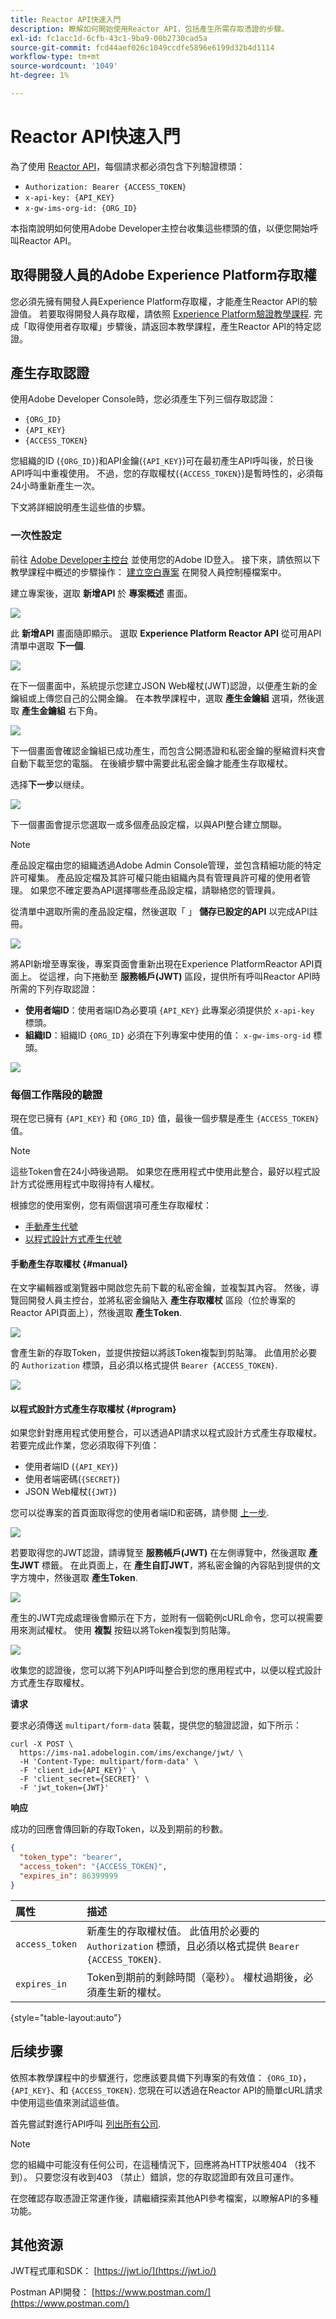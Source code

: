 ```yaml
---
title: Reactor API快速入門
description: 瞭解如何開始使用Reactor API，包括產生所需存取憑證的步驟。
exl-id: fc1acc1d-6cfb-43c1-9ba9-00b2730cad5a
source-git-commit: fcd44aef026c1049ccdfe5896e6199d32b4d1114
workflow-type: tm+mt
source-wordcount: '1049'
ht-degree: 1%

---
```


# Reactor API快速入門

為了使用 [Reactor API](https://www.adobe.io/experience-platform-apis/references/reactor/)，每個請求都必須包含下列驗證標頭：

* `Authorization: Bearer {ACCESS_TOKEN}`
* `x-api-key: {API_KEY}`
* `x-gw-ims-org-id: {ORG_ID}`

本指南說明如何使用Adobe Developer主控台收集這些標頭的值，以便您開始呼叫Reactor API。

## 取得開發人員的Adobe Experience Platform存取權

您必須先擁有開發人員Experience Platform存取權，才能產生Reactor API的驗證值。 若要取得開發人員存取權，請依照 [Experience Platform驗證教學課程](https://www.adobe.com/go/platform-api-authentication-en). 完成「取得使用者存取權」步驟後，請返回本教學課程，產生Reactor API的特定認證。

## 產生存取認證

使用Adobe Developer Console時，您必須產生下列三個存取認證：

* `{ORG_ID}`
* `{API_KEY}`
* `{ACCESS_TOKEN}`

您組織的ID (`{ORG_ID}`)和API金鑰(`{API_KEY}`)可在最初產生API呼叫後，於日後API呼叫中重複使用。 不過，您的存取權杖(`{ACCESS_TOKEN}`)是暫時性的，必須每24小時重新產生一次。

下文將詳細說明產生這些值的步驟。

### 一次性設定

前往 [Adobe Developer主控台](https://www.adobe.com/go/devs_console_ui) 並使用您的Adobe ID登入。 接下來，請依照以下教學課程中概述的步驟操作： [建立空白專案](https://developer.adobe.com/developer-console/docs/guides/projects/projects-empty/) 在開發人員控制檯檔案中。

建立專案後，選取 **新增API** 於 **專案概述** 畫面。

![](../images/api/getting-started/add-api-button.png)

此 **新增API** 畫面隨即顯示。 選取 **Experience Platform Reactor API** 從可用API清單中選取 **下一個**.

![](../images/api/getting-started/add-launch-api.png)

在下一個畫面中，系統提示您建立JSON Web權杖(JWT)認證，以便產生新的金鑰組或上傳您自己的公開金鑰。 在本教學課程中，選取 **產生金鑰組** 選項，然後選取 **產生金鑰組** 右下角。

![](../images/api/getting-started/create-jwt.png)

下一個畫面會確認金鑰組已成功產生，而包含公開憑證和私密金鑰的壓縮資料夾會自動下載至您的電腦。 在後續步驟中需要此私密金鑰才能產生存取權杖。

选择&#x200B;**下一步**&#x200B;以继续。

![](../images/api/getting-started/keypair-generated.png)

下一個畫面會提示您選取一或多個產品設定檔，以與API整合建立關聯。

>[!NOTE]
>
>產品設定檔由您的組織透過Adobe Admin Console管理，並包含精細功能的特定許可權集。 產品設定檔及其許可權只能由組織內具有管理員許可權的使用者管理。 如果您不確定要為API選擇哪些產品設定檔，請聯絡您的管理員。

從清單中選取所需的產品設定檔，然後選取「 」 **儲存已設定的API** 以完成API註冊。

![](../images/api/getting-started/select-product-profile.png)

將API新增至專案後，專案頁面會重新出現在Experience PlatformReactor API頁面上。 從這裡，向下捲動至 **服務帳戶(JWT)** 區段，提供所有呼叫Reactor API時所需的下列存取認證：

* **使用者端ID**：使用者端ID為必要項 `{API_KEY}` 此專案必須提供於 `x-api-key` 標頭。
* **組織ID**：組織ID `{ORG_ID}` 必須在下列專案中使用的值： `x-gw-ims-org-id` 標頭。

![](../images/api/getting-started/access-creds.png)

### 每個工作階段的驗證

現在您已擁有 `{API_KEY}` 和 `{ORG_ID}` 值，最後一個步驟是產生 `{ACCESS_TOKEN}` 值。

>[!NOTE]
>
>這些Token會在24小時後過期。 如果您在應用程式中使用此整合，最好以程式設計方式從應用程式中取得持有人權杖。

根據您的使用案例，您有兩個選項可產生存取權杖：

* [手動產生代號](#manual)
* [以程式設計方式產生代號](#program)

#### 手動產生存取權杖 {#manual}

在文字編輯器或瀏覽器中開啟您先前下載的私密金鑰，並複製其內容。 然後，導覽回開發人員主控台，並將私密金鑰貼入 **產生存取權杖** 區段（位於專案的Reactor API頁面上），然後選取 **產生Token**.

![](../images/api/getting-started/paste-private-key.png)

會產生新的存取Token，並提供按鈕以將該Token複製到剪貼簿。 此值用於必要的 `Authorization` 標頭，且必須以格式提供 `Bearer {ACCESS_TOKEN}`.

![](../images/api/getting-started/token-generated.png)

#### 以程式設計方式產生存取權杖 {#program}

如果您針對應用程式使用整合，可以透過API請求以程式設計方式產生存取權杖。 若要完成此作業，您必須取得下列值：

* 使用者端ID (`{API_KEY}`)
* 使用者端密碼(`{SECRET}`)
* JSON Web權杖(`{JWT}`)

您可以從專案的首頁面取得您的使用者端ID和密碼，請參閱 [上一步](#one-time-setup).

![](../images/api/getting-started/auto-access-creds.png)

若要取得您的JWT認證，請導覽至 **服務帳戶(JWT)** 在左側導覽中，然後選取 **產生JWT** 標籤。 在此頁面上，在 **產生自訂JWT**，將私密金鑰的內容貼到提供的文字方塊中，然後選取 **產生Token**.

![](../images/api/getting-started/generate-jwt.png)

產生的JWT完成處理後會顯示在下方，並附有一個範例cURL命令，您可以視需要用來測試權杖。 使用 **複製** 按鈕以將Token複製到剪貼簿。

![](../images/api/getting-started/jwt-generated.png)

收集您的認證後，您可以將下列API呼叫整合到您的應用程式中，以便以程式設計方式產生存取權杖。

**请求**

要求必須傳送 `multipart/form-data` 裝載，提供您的驗證認證，如下所示：

```shell
curl -X POST \
  https://ims-na1.adobelogin.com/ims/exchange/jwt/ \
  -H 'Content-Type: multipart/form-data' \
  -F 'client_id={API_KEY}' \
  -F 'client_secret={SECRET}' \
  -F 'jwt_token={JWT}'
```

**响应**

成功的回應會傳回新的存取Token，以及到期前的秒數。

```json
{
  "token_type": "bearer",
  "access_token": "{ACCESS_TOKEN}",
  "expires_in": 86399999
}
```

| 属性 | 描述 |
| :-- | :-- |
| `access_token` | 新產生的存取權杖值。 此值用於必要的 `Authorization` 標頭，且必須以格式提供 `Bearer {ACCESS_TOKEN}`. |
| `expires_in` | Token到期前的剩餘時間（毫秒）。 權杖過期後，必須產生新的權杖。 |

{style="table-layout:auto"}

## 后续步骤

依照本教學課程中的步驟進行，您應該要具備下列專案的有效值： `{ORG_ID}`， `{API_KEY}`、和 `{ACCESS_TOKEN}`. 您現在可以透過在Reactor API的簡單cURL請求中使用這些值來測試這些值。

首先嘗試對進行API呼叫 [列出所有公司](./endpoints/companies.md#list).

>[!NOTE]
>
>您的組織中可能沒有任何公司，在這種情況下，回應將為HTTP狀態404 （找不到）。 只要您沒有收到403 （禁止）錯誤，您的存取認證即有效且可運作。

在您確認存取憑證正常運作後，請繼續探索其他API參考檔案，以瞭解API的多種功能。

## 其他资源

JWT程式庫和SDK： [https://jwt.io/](https://jwt.io/)

Postman API開發： [https://www.postman.com/](https://www.postman.com/)
